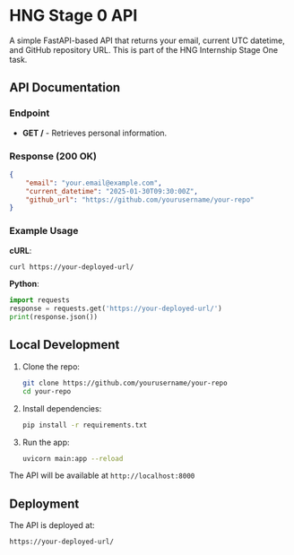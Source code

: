 # HNG Stage 0 API

A simple FastAPI-based API that returns your email, current UTC datetime, and GitHub repository URL. This is part of the HNG Internship Stage One task.

## API Documentation

### Endpoint
- **GET /** - Retrieves personal information.

### Response (200 OK)
```json
{
    "email": "your.email@example.com",
    "current_datetime": "2025-01-30T09:30:00Z",
    "github_url": "https://github.com/yourusername/your-repo"
}
```

### Example Usage
**cURL**:
```bash
curl https://your-deployed-url/
```

**Python**:
```python
import requests
response = requests.get('https://your-deployed-url/')
print(response.json())
```

## Local Development

1. Clone the repo:
   ```bash
   git clone https://github.com/yourusername/your-repo
   cd your-repo
   ```

2. Install dependencies:
   ```bash
   pip install -r requirements.txt
   ```

3. Run the app:
   ```bash
   uvicorn main:app --reload
   ```

The API will be available at `http://localhost:8000`

## Deployment

The API is deployed at:
```
https://your-deployed-url/
```
